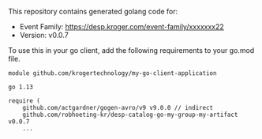 This repository contains generated golang code for:
* Event Family: https://desp.kroger.com/event-family/xxxxxxx22
* Version: v0.0.7

To use this in your go client, add the following requirements to your go.mod file.

```
module github.com/krogertechnology/my-go-client-application

go 1.13

require (
	github.com/actgardner/gogen-avro/v9 v9.0.0 // indirect
	github.com/robhoeting-kr/desp-catalog-go-my-group-my-artifact v0.0.7
	...
```
